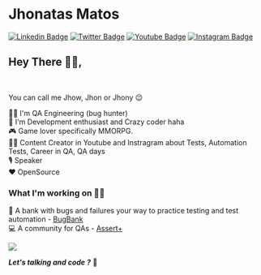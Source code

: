 # Jhonatas Matos
[![Linkedin Badge](https://img.shields.io/badge/-JhonatasMatos-blue?style=for-the-badge&logo=Linkedin&logoColor=white&link=https://www.linkedin.com/in/jhonatas-santos-matos)](https://www.linkedin.com/in/jhonatas-matos/) 
[![Twitter Badge](https://img.shields.io/badge/-JhonatasMatos-blue?style=for-the-badge&logo=Twitter&logoColor=white&link=https://twitter.com/jhonatasmatoss)](https://twitter.com/jhonatasmatoss)
[![Youtube Badge](https://img.shields.io/badge/-AssertPlus-red?style=for-the-badge&logo=Youtube&logoColor=white&link=https://www.youtube.com/channel/UCJI19oXps4WvqveLoAqjQkQ)](https://www.youtube.com/@AssertPlus)
[![Instagram Badge](https://img.shields.io/badge/-AssertPlus-violet?style=for-the-badge&logo=Instagram&logoColor=white&link=https://www.youtube.com/channel/UCJI19oXps4WvqveLoAqjQkQ)](https://www.instagram.com/assertplus/)



## Hey There 🤟😎,
<br>

You can call me Jhow, Jhon or Jhony  😉
<br>

🕵‍♂ I'm QA Engineering (bug hunter)<br>
📱 I'm Development enthusiast and Crazy coder haha<br>
🎮 Game lover specifically MMORPG.<br>
👨‍🏫 Content Creator in Youtube and Instragram about Tests, Automation Tests, Career in QA, QA days<br>
🎙 Speaker<br>
❤️ OpenSource

### What I'm working on 👨‍💻

💌 A bank with bugs and failures your way to practice testing and test automation - [BugBank](https://bugbank.netlify.app/) <br>
💻 A community for QAs - [Assert+](https://www.assertplus.com.br/) <br>

<p align="left"> 
 <a><img src="https://github-readme-stats.vercel.app/api/top-langs/?username=jhonatasmatos&hide=html&layout=compact&theme=buefy" /></a>
</p> 


_**Let's talking and code ?**_ :rocket:
